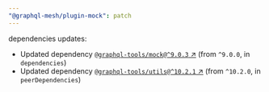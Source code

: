 ```yaml
---
"@graphql-mesh/plugin-mock": patch
---
```

dependencies updates:
  - Updated dependency [`@graphql-tools/mock@^9.0.3` ↗︎](https://www.npmjs.com/package/@graphql-tools/mock/v/9.0.3) (from `^9.0.0`, in `dependencies`)
  - Updated dependency [`@graphql-tools/utils@^10.2.1` ↗︎](https://www.npmjs.com/package/@graphql-tools/utils/v/10.2.1) (from `^10.2.0`, in `peerDependencies`)

